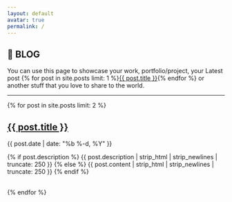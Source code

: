 ```yaml
---
layout: default
avatar: true
permalink: /
---
```

## 🚀 BLOG
You can use this page to showcase your work, portfolio/project, your Latest post {% for post in site.posts limit: 1 %}<a href="{{ post.url | prepend: site.baseurl }}">{{ post.title }}</a>{% endfor %} or another stuff that you love to share to the world.

---

{% for post in site.posts limit: 2 %}
<h2>
    <a class="post-link" href="{{ post.url | prepend: site.baseurl }}">{{ post.title }}</a>
</h2>
    <span >{{ post.date | date: "%b %-d, %Y" }}</span>
<p class="description">
    {% if post.description %}
        {{ post.description | strip_html | strip_newlines | truncate: 250 }}
    {% else %}
        {{ post.content | strip_html | strip_newlines | truncate: 250 }}
    {% endif %}</p>
 <br/>   
{% endfor %}
